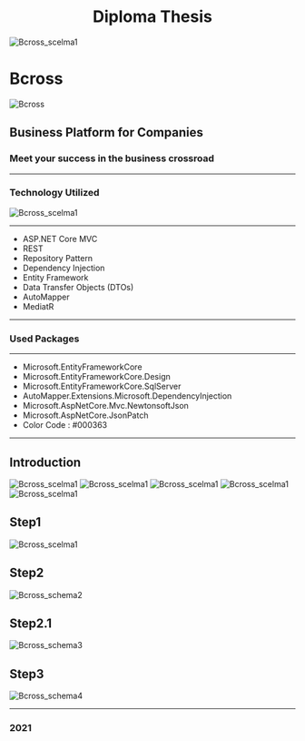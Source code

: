 
<h1 accesskey="A"
      align="center"
      dir="ltr"
      itemprop="heading"
      lang="en-US"
      tabindex="1"
      title="Example heading">
      Diploma Thesis
  </h1>

![Bcross_scelma1](https://drive.google.com/uc?export=view&id=1ccxdKx6PJSbMI1nndyxXk7EjNGgJJq7g)



# Bcross 

![Bcross](https://dewey.tailorbrands.com/production/brand_version_mockup_image/319/3853376319_adea5418-0829-45a9-81c6-15a94b168cf7.png?cb=1601812145%27)

## Business Platform for Companies

### Meet your success in the business crossroad

__________
### Technology Utilized

![Bcross_scelma1](https://drive.google.com/uc?export=view&id=10bOmy9P4CrN5_6CA7FHJK2IwM9e6s2Zk)

__________
+ ASP.NET Core MVC
+ REST
+ Repository Pattern
+ Dependency Injection
+ Entity Framework
+ Data Transfer Objects (DTOs)
+ AutoMapper
+ MediatR
__________

### Used Packages
__________
+ Microsoft.EntityFrameworkCore
+ Microsoft.EntityFrameworkCore.Design
+ Microsoft.EntityFrameworkCore.SqlServer
+ AutoMapper.Extensions.Microsoft.DependencyInjection
+ Microsoft.AspNetCore.Mvc.NewtonsoftJson
+ Microsoft.AspNetCore.JsonPatch
+ Color Code : #000363
__________

## Introduction

![Bcross_scelma1](https://drive.google.com/uc?export=view&id=1oE8oqeMMnEEMuqNmndRp7x_6jYSm_7Q7)
![Bcross_scelma1](https://drive.google.com/uc?export=view&id=1o_ER1FFOU55nxmxiGy7ZBjUna4xf8OvZ)
![Bcross_scelma1](https://drive.google.com/uc?export=view&id=1bz0Hq5lpjfFatmbfpS6hQOv0rxAQcR4S)
![Bcross_scelma1](https://drive.google.com/uc?export=view&id=1XhWormn9v9pC1WghD9TEO-LgN9RW3d4l)
![Bcross_scelma1](https://drive.google.com/uc?export=view&id=1At9fq0-iTnPm8cDGEHFCmkD9LBV5dIFX)


## Step1
![Bcross_scelma1](https://drive.google.com/uc?export=view&id=1BKXpW4sCDGPokamE0hqLBXLpDFKatg6k)

## Step2
![Bcross_schema2](https://drive.google.com/uc?export=view&id=1tEP05t5R-No1RLlyP72y9GZKZl_xJffV)

## Step2.1
![Bcross_schema3](https://drive.google.com/uc?export=view&id=1iquzpF5SGOVOrdnuh8GDgqBH4Q5cFve_)

## Step3
![Bcross_schema4](https://drive.google.com/uc?export=view&id=1RYRNIdH4XrF7-u02PILXESF2BdYezoWq)

__________

### 2021 
